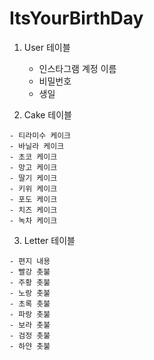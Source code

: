 # ItsYourBirthDay

<!-- 사용자가 케이크를 신고한다면 신고 내용은 어떻게 저장할 것인가? -->

1. User 테이블
    - 인스타그램 계정 이름 <!-- 이름보다는 인스타그램 아이디가 맞는 표현인 것 같고 로그인 시 인스타그램 OAuth를 사용하니 OAuth에서 반환 값으로 인스타그램 아이디를 확인 할 수 있는지 확인 해볼 것 -->
    - 비밀번호 <!-- 인스타그램 OAuth를 사용하는데 비밀번호를 왜 저장하는가? -->
    - 생일

    <!-- 사용자의 이름(혹은 닉네임)은 저장하지 않는가? -->
    <!-- 사용자의 가입 일은 저장하지 않는가? -->
    <!-- 사용자의 탈퇴 여부는 저장하지 않는가? -->

2. Cake 테이블
<!--어떤 사용자한테 어떤 타입의 케이크가 있는지를 저장해야 함, 지금 작성 되어 있는 엔티티는 어떤 케이크가 있는지만 저장하고 있음.-->
<!-- 예) heojun, 바닐라 케이크 -->
<!-- 예) jumin, 초코 케이크 -->
    - 티라미수 케이크
    - 바닐라 케이크
    - 초코 케이크
    - 망고 케이크
    - 딸기 케이크
    - 키위 케이크
    - 포도 케이크
    - 치즈 케이크
    - 녹차 케이크
 <!-- 이 케이크가 사용자에게 노출 되면 안되는 상태(과도한 신고 누적 혹은 부적절한 케이크)는 어떻게 처리할 것인가? -->

3. Letter 테이블
<!-- 케이크와 마찬가지로 어떤 사람이 어떤 촛불 종류에 어떤 내용을 썼는지를 저장 해야 함 -->
<!-- 예) heojun, 빨강 촛불, 안녕하세요 -->
<!-- 예) jumin, 초록 촛불, 만나서 반갑습니다. 생일 축하합니다. -->
    - 편지 내용
    - 빨강 촛불 
    - 주황 촛불
    - 노랑 촛불
    - 초록 촛불
    - 파랑 촛불
    - 보라 촛불
    - 검정 촛불
    - 하얀 촛불
   <!-- 누가 Letter를 남겼는지는 저장하지 않는가? -->
   <!-- Letter를 언제 등록 했는지는 저장하지 않는가? -->
   <!-- Letter 내용에 부적절한 내용이 있는 등으로 인해 이 Letter를 표시하지 않도록 하는 변수는 없는가? -->